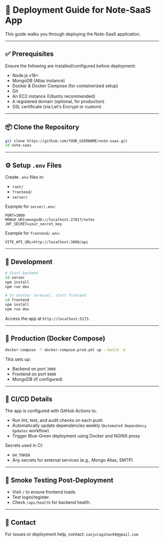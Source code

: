 
# 🚀 Deployment Guide for Note-SaaS App

This guide walks you through deploying the Note-SaaS application.

---

## ✅ Prerequisites

Ensure the following are installed/configured before deployment:

- Node.js v18+
- MongoDB (Atlas instance)
- Docker & Docker Compose (for containerized setup)
- Git
- An EC2 instance (Ubuntu recommended)
- A registered domain (optional, for production)
- SSL certificate (via Let's Encrypt or custom)

---

## 📦 Clone the Repository

```bash
git clone https://github.com/YOUR_USERNAME/note-saas.git
cd note-saas
```

---

## ⚙️ Setup `.env` Files

Create `.env` files in:

- `root/`
- `frontend/`
- `server/`

Example for `server/.env`:

```
PORT=3000
MONGO_URI=mongodb://localhost:27017/notes
JWT_SECRET=your_secret_key
```

Example for `frontend/.env`:

```
VITE_API_URL=http://localhost:3000/api
```

---

## 🧪 Development

```bash
# Start backend
cd server
npm install
npm run dev

# In another terminal, start frontend
cd frontend
npm install
npm run dev
```

Access the app at `http://localhost:5173`.

---

## 🚀 Production (Docker Compose)

```bash
docker-compose -f docker-compose.prod.yml up --build -d
```

This sets up:
- Backend on port `3000`
- Frontend on port `8080`
- MongoDB (if configured)

---

## 🔁 CI/CD Details

The app is configured with GitHub Actions to:

- Run lint, test, and audit checks on each push
- Automatically update dependencies weekly (`Automated Dependency Updates` workflow)
- Trigger Blue-Green deployment using Docker and NGINX proxy

Secrets used in CI:
- `GH_TOKEN`
- Any secrets for external services (e.g., Mongo Atlas, SMTP)

---

## 🧪 Smoke Testing Post-Deployment

- Visit `/` to ensure frontend loads.
- Test login/register.
- Check `/api/health` for backend health.

---

## 📩 Contact

For issues or deployment help, contact: `sanjulagihan94@gmail.com`

